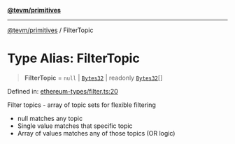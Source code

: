 [**@tevm/primitives**](../README.md)

***

[@tevm/primitives](../globals.md) / FilterTopic

# Type Alias: FilterTopic

> **FilterTopic** = `null` \| [`Bytes32`](Bytes32.md) \| readonly [`Bytes32`](Bytes32.md)[]

Defined in: [ethereum-types/filter.ts:20](https://github.com/evmts/primitives/blob/main/src/ethereum-types/filter.ts#L20)

Filter topics - array of topic sets for flexible filtering

- null matches any topic
- Single value matches that specific topic
- Array of values matches any of those topics (OR logic)
